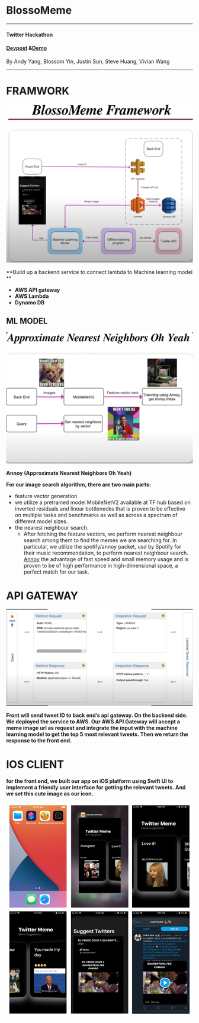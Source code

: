 # BlossoMeme

-------------------------

#### **Twitter Hackathon**

#### [Devpost](https://devpost.com/software/blossomeme?ref_content=user-portfolio&ref_feature=in_progress) &[Demo](https://www.youtube.com/watch?v=dUHvLKlVRXk&feature=youtu.be) 

By Andy Yang, Blossom Yin, Justin Sun, Steve Huang, Vivian Wang

----------------

# FRAMWORK

![06](./src/06.png)

**Build up a backend service to connect lambda to Machine learning model **

- **AWS API gateway**
- **AWS Lambda**
- **Dynamo DB**

## ML MODEL

![06](./src/07.png)

**Annoy (Approximate Nearest Neighbors Oh Yeah)**

**For our image search algorithm, there are two main parts:**

-  feature vector generation
  -  we utilize a pretrained model MobileNetV2 available at TF hub based on inverted residuals and linear bottlenecks that is proven to be effective on multiple tasks and benchmarks as well as across a spectrum of different model sizes. 
- the nearest neighbour search. 
  - After fetching the feature vectors, we perform nearest neighbour search among them to find the memes we are searching for. In particular, we utilize the spotify/annoy packet, usd by Spotify for their music recommendation, to perform nearest neighbour search. [Annoy](http://en.wikipedia.org/wiki/Nearest_neighbor_search#Approximate_nearest_neighborhas) the advantage of fast speed and small memory usage and is proven to be of high performance in high-dimensional space, a perfect match for our task.

# API GATEWAY

![06](./src/08.png)

**Front will send tweet ID to back end’s api gateway. On the backend side. We deployed the service to AWS. Our AWS API Gateway will accept a meme image url as request and integrate the input with the machine learning model to get the top 5 most relevant tweets. Then we return the response to the front end.**

# IOS CLIENT

**for the front end, we built our app on iOS platform using Swift UI to implement a friendly user interface for getting the relevant tweets. And we set this cute image as our icon.**

![09](./src/09.png)


